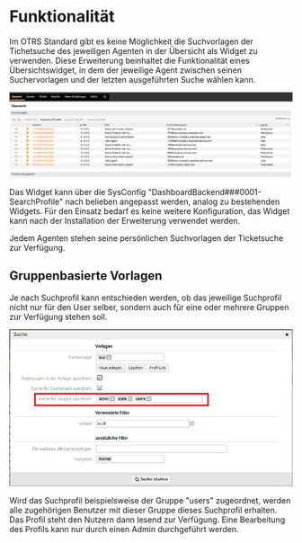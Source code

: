 # Funktionalität

Im OTRS Standard gibt es keine Möglichkeit die Suchvorlagen der Tichetsuche des jeweiligen Agenten in der Übersicht als Widget zu verwenden. Diese Erweiterung beinhaltet die Funktionalität eines Übersichtswidget, in dem der jeweilige Agent zwischen seinen Suchervorlagen und der letzten ausgeführten Suche wählen kann.

![Suchvorlagen Widget](doc/de/images/widget.png)

Das Widget kann über die SysConfig "DashboardBackend###0001-SearchProfile" nach belieben angepasst werden, analog zu bestehenden Widgets. Für den Einsatz bedarf es keine weitere Konfiguration, das Widget kann nach der Installation der Erweiterung verwendet werden.

Jedem Agenten stehen seine persönlichen Suchvorlagen der Ticketsuche zur Verfügung.

## Gruppenbasierte Vorlagen

Je nach Suchprofil kann entschieden werden, ob das jeweilige Suchprofil nicht nur für den User selber, sondern auch für eine oder mehrere Gruppen zur Verfügung stehen soll.

![Suchvorlagen gruppenbasiert](doc/de/images/search_profile_grouped.png)

Wird das Suchprofil beispielsweise der Gruppe "users" zugeordnet, werden alle zugehörigen Benutzer mit dieser Gruppe dieses Suchprofil erhalten. Das Profil steht den Nutzern dann lesend zur Verfügung.
Eine Bearbeitung des Profils kann nur durch einen Admin durchgeführt werden.
